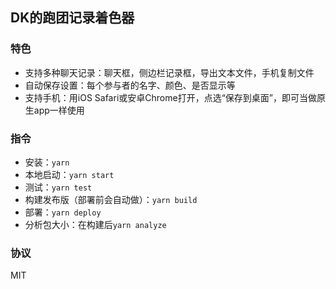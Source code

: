 ## DK的跑团记录着色器
### 特色
- 支持多种聊天记录：聊天框，侧边栏记录框，导出文本文件，手机复制文件
- 自动保存设置：每个参与者的名字、颜色、是否显示等
- 支持手机：用iOS Safari或安卓Chrome打开，点选“保存到桌面”，即可当做原生app一样使用

### 指令
- 安装：`yarn`
- 本地启动：`yarn start`
- 测试：`yarn test`
- 构建发布版（部署前会自动做）：`yarn build`
- 部署：`yarn deploy`
- 分析包大小：在构建后`yarn analyze`

### 协议
MIT
